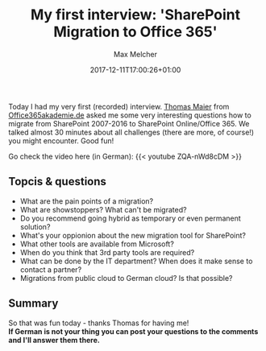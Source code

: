 ﻿---
title: "My first interview: 'SharePoint Migration to Office 365'"
date: 2017-12-11T17:00:26+01:00
aliases:
   - "/post/2017-12-11-FirstInterview-Office365Migration/"
2017: "12"
author: "Max Melcher"
image: 
- "/images/2017-12-11-interview.png"
categories:
  - Community 
  - Office 365 
tags:
  - Interview
  - Office 365 Akademie
  - Migration
  - Thomas Maier
featured: true
featured: "2017-12-11-interview.png" 
featuredalt : "First interview with Thomas Maier from Office365Akademie.de" 
featuredpath : "/images"
---

Today I had my very first (recorded) interview. [Thomas Maier](https://twitter.com/spschwabe) from [Office365akademie.de](https://Office365akademie.de) asked me some very interesting questions how to migrate from SharePoint 2007-2016 to SharePoint Online/Office 365. We talked almost 30 minutes about all challenges (there are more, of course!) you might encounter. Good fun! <!--more-->

Go check the video here (in German):
{{< youtube ZQA-nWd8cDM >}}


## Topcis & questions

- What are the pain points of a migration? 
- What are showstoppers? What can't be migrated? 
- Do you recommend going hybrid as temporary or even permanent solution?  
- What's your oppionion about the new migration tool for SharePoint? 
- What other tools are available from Microsoft? 
- When do you think that 3rd party tools are required? 
- What can be done by the IT department? When does it make sense to contact a partner? 
- Migrations from public cloud to German cloud? Is that possible?

## Summary

So that was fun today - thanks Thomas for having me!  
**If German is not your thing you can post your questions to the comments and I'll answer them there.**
